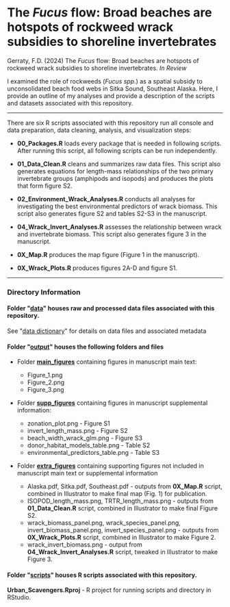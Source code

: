 # The *Fucus* flow: Broad beaches are hotspots of rockweed wrack subsidies to shoreline invertebrates


Gerraty, F.D. (2024) The *Fucus* flow: Broad beaches are hotspots of rockweed wrack subsidies to shoreline invertebrates. *In Review*

I examined the role of rockweeds (*Fucus spp.*) as a spatial subsidy to unconsolidated beach food webs in Sitka Sound, Southeast Alaska. Here, I provide an outline of my analyses and provide a description of the scripts and datasets associated with this repository.

------------------------------------------------------------------------

There are six R scripts associated with this repository run all console and data preparation, data cleaning, analysis, and visualization steps: 

-   **00_Packages.R** loads every package that is needed in following scripts. After running this script, all following scripts can be run independently.

-   **01_Data_Clean.R** cleans and summarizes raw data files. This script also generates equations for length-mass relationships of the two primary invertebrate groups (amphipods and isopods) and produces the plots that form figure S2. 

-   **02_Environment_Wrack_Analyses.R** conducts all analyses for investigating the best environmental predictors of wrack biomass. This script also generates figure S2 and tables S2-S3 in the manuscript.

-   **04_Wrack_Invert_Analyses.R** assesses the relationship between wrack and invertebrate biomass. This script also generates figure 3 in the manuscript.
  
-   **0X_Map.R** produces the map figure (Figure 1 in the manuscript).
  
-   **0X_Wrack_Plots.R** produces figures 2A-D and figure S1. 



------------------------------------------------------------------------

### Directory Information

#### Folder "[data](https://github.com/fgerraty/Fucus_Wrack/tree/main/data)" houses raw and processed data files associated with this repository. 

See "[data dictionary](https://github.com/fgerraty/Fucus_Wrack/blob/main/data/README.md)" for details on data files and associated metadata

#### Folder "[output](https://github.com/fgerraty/Fucus_Wrack/tree/main/output)" houses the following folders and files

-   Folder [**main_figures**](https://github.com/fgerraty/Fucus_Wrack/tree/main/output/main_figures) containing figures in manuscript main text:

    - Figure_1.png
    - Figure_2.png
    - Figure_3.png

-   Folder [**supp_figures**](https://github.com/fgerraty/Fucus_Wrack/tree/main/output/supp_figures) containing figures in manuscript supplemental information:

    - zonation_plot.png - Figure S1
    - invert_length_mass.png - Figure S2
    - beach_width_wrack_glm.png - Figure S3
    - donor_habitat_models_table.png - Table S2
    - environmental_predictors_table.png - Table S3

-   Folder [**extra_figures**](https://github.com/fgerraty/Fucus_Wrack/tree/main/output/extra_figures) containing supporting figures not included in manuscript main text or supplemental information
  
    -   Alaska.pdf, Sitka.pdf, Southeast.pdf - outputs from **0X_Map.R** script, combined in Illustrator to make final map (Fig. 1) for publication.
    -   ISOPOD_length_mass.png, TRTR_length_mass.png - outputs from **01_Data_Clean.R** script, combined in Illustrator to make final Figure S2.
    -   wrack_biomass_panel.png, wrack_species_panel.png, invert_biomass_panel.png, invert_species_panel.png - outputs from **0X_Wrack_Plots.R** script, combined in Illustrator to make Figure 2.
    -   wrack_invert_biomass.png - output from **04_Wrack_Invert_Analyses.R** script, tweaked in Illustrator to make Figure 3. 

#### Folder "[scripts](https://github.com/fgerraty/Fucus_Wrack/tree/main/scripts)" houses R scripts associated with this repository. 

**Urban_Scavengers.Rproj** - R project for running scripts and directory in RStudio.

